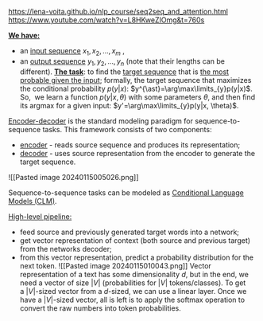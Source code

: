  
https://lena-voita.github.io/nlp_course/seq2seq_and_attention.html
https://www.youtube.com/watch?v=L8HKweZIOmg&t=760s

<u><b>We have:</b></u>
- an <u>input sequence</u> $x_1, x_2, \dots, x_m$ ,
- an <u>output sequence</u> $y_1, y_2, \dots, y_n$ (note that their lengths can be different).
<u><b>The task</u></b>: to find the <u>target sequence</u> that is <u>the most probable given the input</u>; formally, the target sequence that maximizes the conditional probability $p(y|x)$: $y^{\ast}=\arg\max\limits_{y}p(y|x)$.
So,  we learn a function $p(y|x, \theta)$ with some parameters $\theta$, and then find its argmax for a given input: $y'=\arg\max\limits_{y}p(y|x, \theta)$.

<u>Encoder-decoder</u> is the standard modeling paradigm for sequence-to-sequence tasks. This framework consists of two components:
- <u>encoder</u> - reads source sequence and produces its representation;
- <u>decoder</u> - uses source representation from the encoder to generate the target sequence.

![[Pasted image 20240115005026.png]]

Sequence-to-sequence tasks can be modeled as <u>Conditional Language Models (CLM)</u>.

<u>High-level pipeline:</u>
- feed source and previously generated target words into a network;
- get vector representation of context (both source and previous target) from the networks decoder;
- from this vector representation, predict a probability distribution for the next token.
![[Pasted image 20240115010043.png]]
Vector representation of a text has some dimensionality $d$, but in the end, we need a vector of size $|V|$ (probabilities for $|V|$ tokens/classes). To get a $|V|$-sized vector from a $d$-sized, we can use a linear layer. Once we have a $|V|$-sized vector, all is left is to apply the softmax operation to convert the raw numbers into token probabilities.
